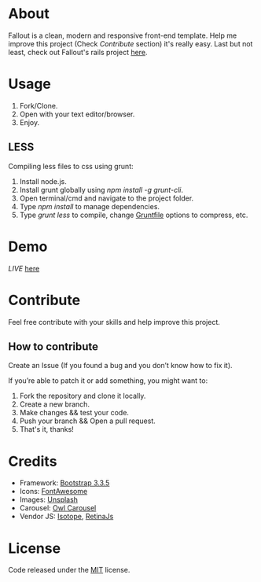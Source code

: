 # About

Fallout is a clean, modern and responsive front-end template. Help me improve this project (Check *Contribute* section) it's really easy. Last but not least, check out Fallout's rails project [here](https://github.com/marlospomin/fallout-rails).

# Usage

1. Fork/Clone.
2. Open with your text editor/browser.
3. Enjoy.

## LESS

Compiling less files to css using grunt:

1. Install node.js.
2. Install grunt globally using *npm install -g grunt-cli*.
3. Open terminal/cmd and navigate to the project folder.
4. Type *npm install* to manage dependencies.
5. Type *grunt less* to compile, change [Gruntfile](Gruntfile.js) options to compress, etc.

# Demo

*LIVE* [here](https://fallout-rails.herokuapp.com/)

# Contribute

Feel free contribute with your skills and help improve this project.

## How to contribute

Create an Issue (If you found a bug and you don’t know how to fix it).

If you’re able to patch it or add something, you might want to:

1. Fork the repository and clone it locally.
2. Create a new branch.
3. Make changes && test your code.
4. Push your branch && Open a pull request.
6. That's it, thanks!

# Credits

* Framework: [Bootstrap 3.3.5](http://getbootstrap.com)
* Icons: [FontAwesome](http://fortawesome.github.io/Font-Awesome)
* Images: [Unsplash](http://unsplash.com)
* Carousel: [Owl Carousel](http://owlgraphic.com/owlcarousel)
* Vendor JS: [Isotope](http://isotope.metafizzy.co), [RetinaJs](http://retinajs.com)

# License

Code released under the [MIT](https://github.com/marlospomin/fallout/blob/master/LICENSE) license.